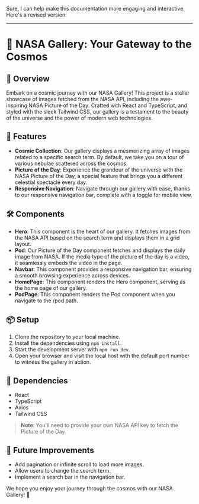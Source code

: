 Sure, I can help make this documentation more engaging and interactive. Here's a revised version:

---

# 🚀 **NASA Gallery: Your Gateway to the Cosmos**

## 🌌 **Overview**
Embark on a cosmic journey with our NASA Gallery! This project is a stellar showcase of images fetched from the NASA API, including the awe-inspiring NASA Picture of the Day. Crafted with React and TypeScript, and styled with the sleek Tailwind CSS, our gallery is a testament to the beauty of the universe and the power of modern web technologies.

## 🌠 **Features**
- **Cosmic Collection**: Our gallery displays a mesmerizing array of images related to a specific search term. By default, we take you on a tour of various nebulae scattered across the cosmos.
- **Picture of the Day**: Experience the grandeur of the universe with the NASA Picture of the Day, a special feature that brings you a different celestial spectacle every day.
- **Responsive Navigation**: Navigate through our gallery with ease, thanks to our responsive navigation bar, complete with a toggle for mobile view.

## 🛠️ **Components**
- **Hero**: This component is the heart of our gallery. It fetches images from the NASA API based on the search term and displays them in a grid layout.
- **Pod**: Our Picture of the Day component fetches and displays the daily image from NASA. If the media type of the picture of the day is a video, it seamlessly embeds the video in the page.
- **Navbar**: This component provides a responsive navigation bar, ensuring a smooth browsing experience across devices.
- **HomePage**: This component renders the Hero component, serving as the home page of our gallery.
- **PodPage**: This component renders the Pod component when you navigate to the /pod path.

## 📦 **Setup**
1. Clone the repository to your local machine.
2. Install the dependencies using `npm install`.
3. Start the development server with `npm run dev`.
4. Open your browser and visit the local host with the default port number to witness the gallery in action.

## 🔗 **Dependencies**
- React
- TypeScript
- Axios
- Tailwind CSS

> **Note**: You'll need to provide your own NASA API key to fetch the Picture of the Day.

## 🚀 **Future Improvements**
- Add pagination or infinite scroll to load more images.
- Allow users to change the search term.
- Implement a search bar in the navigation bar.

We hope you enjoy your journey through the cosmos with our NASA Gallery! 🌟
